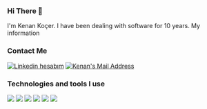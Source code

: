 ### Hi There 👋
<p>I'm  Kenan Koçer. I have been dealing with software for 10 years. My information</p>

<h3> Contact Me </h3>
  <a href="https://www.linkedin.com/in/kenankocer/" target="_blank" rel="nofollow"><img alt="Linkedin hesabım" src="https://img.shields.io/badge/LinkedIn-0077B5?style=for-the-badge&logo=linkedin&logoColor=white" /></a>
  <a href="mailto:kenankocer90@gmail.com" target="_blank" rel="nofollow"><img alt="Kenan's Mail Address" src="https://img.shields.io/badge/Gmail-D14836?style=for-the-badge&logo=gmail&logoColor=white" /></a>
 <h3>Technologies and tools I use</h3>
 
<img src="https://img.shields.io/badge/.NET-5C2D91?style=for-the-badge&logo=.net&logoColor=white"></img>
<img src="https://img.shields.io/badge/C%23-239120?style=for-the-badge&logo=c-sharp&logoColor=white"></img>
<img src="https://img.shields.io/badge/.NET%20core-5C2D91?style=for-the-badge&logo=.net&logoColor=white"/>
<img src="https://img.shields.io/badge/Microsoft_SQL_Server-CC2927?style=for-the-badge&logo=microsoft-sql-server&logoColor=white"></img>
<img src="https://img.shields.io/badge/JAVA-0078D6?style=for-the-badge&logo=&logoColor=white"></img>
<img src="https://img.shields.io/badge/Spring%20Framework-CC2927?style=for-the-badge&logo=&logoColor=white"></img>







